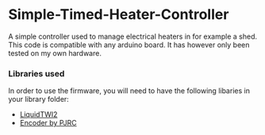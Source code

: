 # Simple-Timed-Heater-Controller
A simple controller used to manage electrical heaters in for example a shed.
This code is compatible with any arduino board. It has however only been tested on my own hardware.

### Libraries used
In order to use the firmware, you will need to have the following libaries in your library folder:

* [LiquidTWI2](https://github.com/lincomatic/LiquidTWI2)
* [Encoder by PJRC](https://www.pjrc.com/teensy/td_libs_Encoder.html)
